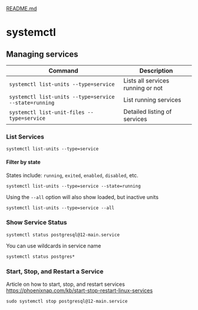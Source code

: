 [README.md](README.md)

# systemctl

## Managing services

| Command                                               | Description                       |
|-------------------------------------------------------|-----------------------------------|
| `systemctl list-units --type=service`                 | Lists all services running or not |
| `systemctl list-units --type=service --state=running` | List running services             |
| `systemctl list-unit-files --type=service`            | Detailed listing of services      |

### List Services

`systemctl list-units --type=service`

#### Filter by state

States include: `running`, `exited`, `enabled`, `disabled`, etc.

`systemctl list-units --type=service --state=running`

Using the `--all` option will also show loaded, but inactive units

`systemctl list-units --type=service --all`

###  Show Service Status

`systemctl status postgresql@12-main.service`

You can use wildcards in service name

`systemctl status postgres*`

### Start, Stop, and Restart a Service

Article on how to start, stop, and restart services 
https://phoenixnap.com/kb/start-stop-restart-linux-services

`sudo systemctl stop postgresql@12-main.service`
